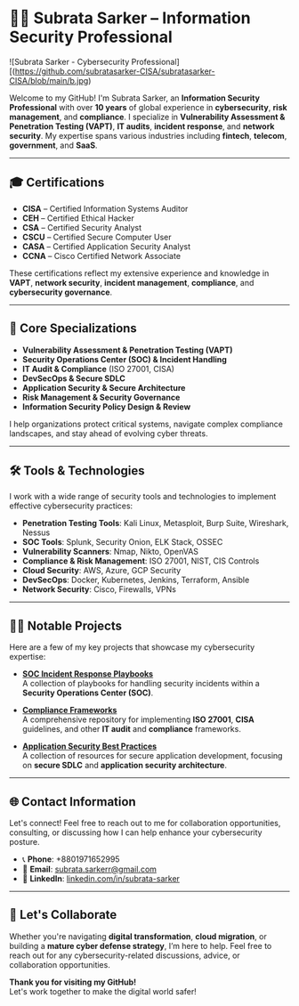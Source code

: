 # 👨‍💻 **Subrata Sarker** – Information Security Professional

![Subrata Sarker - Cybersecurity Professional][(https://github.com/subratasarker-CISA/subratasarker-CISA/blob/main/b.jpg)

Welcome to my GitHub! I'm Subrata Sarker, an **Information Security Professional** with over **10 years** of global experience in **cybersecurity**, **risk management**, and **compliance**. I specialize in **Vulnerability Assessment & Penetration Testing (VAPT)**, **IT audits**, **incident response**, and **network security**. My expertise spans various industries including **fintech**, **telecom**, **government**, and **SaaS**.

---

## 🎓 **Certifications**
- **CISA** – Certified Information Systems Auditor
- **CEH** – Certified Ethical Hacker
- **CSA** – Certified Security Analyst
- **CSCU** – Certified Secure Computer User
- **CASA** – Certified Application Security Analyst
- **CCNA** – Cisco Certified Network Associate

These certifications reflect my extensive experience and knowledge in **VAPT**, **network security**, **incident management**, **compliance**, and **cybersecurity governance**.

---

## 🔐 **Core Specializations**
- **Vulnerability Assessment & Penetration Testing (VAPT)**
- **Security Operations Center (SOC) & Incident Handling**
- **IT Audit & Compliance** (ISO 27001, CISA)
- **DevSecOps & Secure SDLC**
- **Application Security & Secure Architecture**
- **Risk Management & Security Governance**
- **Information Security Policy Design & Review**

I help organizations protect critical systems, navigate complex compliance landscapes, and stay ahead of evolving cyber threats.

---

## 🛠️ **Tools & Technologies**
I work with a wide range of security tools and technologies to implement effective cybersecurity practices:

- **Penetration Testing Tools**: Kali Linux, Metasploit, Burp Suite, Wireshark, Nessus
- **SOC Tools**: Splunk, Security Onion, ELK Stack, OSSEC
- **Vulnerability Scanners**: Nmap, Nikto, OpenVAS
- **Compliance & Risk Management**: ISO 27001, NIST, CIS Controls
- **Cloud Security**: AWS, Azure, GCP Security
- **DevSecOps**: Docker, Kubernetes, Jenkins, Terraform, Ansible
- **Network Security**: Cisco, Firewalls, VPNs

---

## 🧑‍💻 **Notable Projects**
Here are a few of my key projects that showcase my cybersecurity expertise:



- **[SOC Incident Response Playbooks](https://github.com/your-username/project-name)**  
  A collection of playbooks for handling security incidents within a **Security Operations Center (SOC)**.

- **[Compliance Frameworks](https://github.com/your-username/project-name)**  
  A comprehensive repository for implementing **ISO 27001**, **CISA** guidelines, and other **IT audit** and **compliance** frameworks.

- **[Application Security Best Practices](https://github.com/your-username/project-name)**  
  A collection of resources for secure application development, focusing on **secure SDLC** and **application security architecture**.

---

## 🌐 **Contact Information**
Let's connect! Feel free to reach out to me for collaboration opportunities, consulting, or discussing how I can help enhance your cybersecurity posture.

- 📞 **Phone**: +8801971652995
- 📧 **Email**: [subrata.sarkerr@gmail.com](mailto:subrata.sarkerr@gmail.com)
- 🔗 **LinkedIn**: [linkedin.com/in/subrata-sarker](https://linkedin.com/in/subrata-sarker-cisa)

---

## 🚀 **Let's Collaborate**
Whether you're navigating **digital transformation**, **cloud migration**, or building a **mature cyber defense strategy**, I’m here to help. Feel free to reach out for any cybersecurity-related discussions, advice, or collaboration opportunities.

**Thank you for visiting my GitHub!**  
Let's work together to make the digital world safer!

